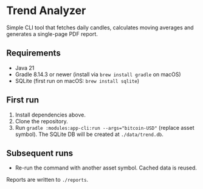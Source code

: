 # Trend Analyzer

Simple CLI tool that fetches daily candles, calculates moving averages and generates a single-page PDF report.

## Requirements
- Java 21
- Gradle 8.14.3 or newer (install via `brew install gradle` on macOS)
- SQLite (first run on macOS: `brew install sqlite`)

## First run
1. Install dependencies above.
2. Clone the repository.
3. Run `gradle :modules:app-cli:run --args="bitcoin-USD"` (replace asset symbol). The SQLite DB will be created at `./data/trend.db`.

## Subsequent runs
- Re-run the command with another asset symbol. Cached data is reused.

Reports are written to `./reports`.
